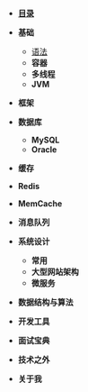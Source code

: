 - [**目录**](/)
- **基础**
  - [语法](基础/#JVM)
  - **容器**
  - **多线程**
  - **JVM**
- **框架**
- **数据库**

  - **MySQL**
  - **Oracle**
- **缓存**
- **Redis**
  
- **MemCache**
- **消息队列**
- **系统设计**
  
  - **常用**
  - **大型网站架构**
  - **微服务**
- **数据结构与算法**
- **开发工具**
- **面试宝典**
- **技术之外**
- **关于我**

